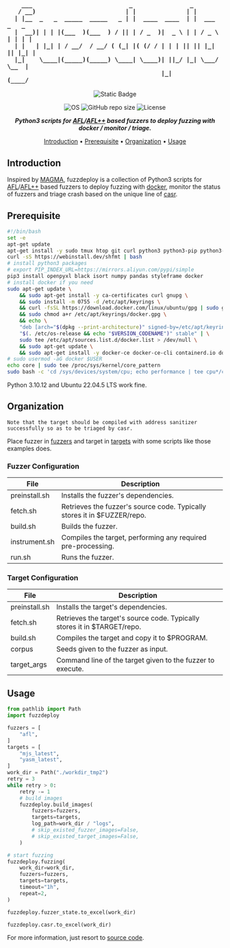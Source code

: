 <h3>

```
    ___                           _                _
   / __)                         | |              | |
  | |__  _   _  _____  _____   _ | |  ____  ____  | |  ___   _   _
  |  __)| | | |(___  )(___  ) / || | / _  )|  _ \ | | / _ \ | | | |
  | |   | |_| | / __/  / __/ ( (_| |( (/ / | | | || || |_| || |_| |
  |_|    \____|(_____)(_____) \____| \____)| ||_/ |_| \___/  \__  |
                                           |_|              (____/
```
</h3>
<div align="center">

![Static Badge](https://img.shields.io/badge/AFL%2FAFL%2B%2B-%2300A98F?style=for-the-badge&logo=vowpalwabbit&logoColor=%23FF9A00&label=fuzzers%20based)

![OS](https://img.shields.io/badge/OS-Linux-%23FCC624?style=for-the-badge&logo=linux)
![GitHub repo size](https://img.shields.io/github/repo-size/Eterniter/fuzzdeploy?style=for-the-badge&logo=republicofgamers)
![License](https://img.shields.io/github/license/Eterniter/fuzzdeploy?style=for-the-badge&logo=scpfoundation)

___Python3 scripts for [AFL](https://lcamtuf.coredump.cx/afl/)/[AFL++](https://github.com/AFLplusplus/AFLplusplus) based fuzzers to deploy fuzzing with docker / monitor / triage.___
</div>
<p align="center">
  <a href="#introduction">Introduction</a> •
  <a href="#prerequisite">Prerequisite</a> •
  <a href="#organization">Organization</a> •
  <a href="#usage">Usage</a>
</p>

## Introduction
Inspired by [MAGMA](https://hexhive.epfl.ch/magma/), fuzzdeploy is a collection of Python3 scripts for [AFL](https://lcamtuf.coredump.cx/afl/)/[AFL++](https://github.com/AFLplusplus/AFLplusplus) based fuzzers to deploy fuzzing with [docker](https://www.docker.com), monitor the status of fuzzers and triage crash based on the unique line of [casr](https://github.com/ispras/casr).

## Prerequisite
```bash
#!/bin/bash
set -e
apt-get update
apt-get install -y sudo tmux htop git curl python3 python3-pip python3-venv rsync
curl -sS https://webinstall.dev/shfmt | bash
# install python3 packages
# export PIP_INDEX_URL=https://mirrors.aliyun.com/pypi/simple
pip3 install openpyxl black isort numpy pandas styleframe docker
# install docker if you need
sudo apt-get update \
    && sudo apt-get install -y ca-certificates curl gnupg \
    && sudo install -m 0755 -d /etc/apt/keyrings \
    && curl -fsSL https://download.docker.com/linux/ubuntu/gpg | sudo gpg --dearmor -o /etc/apt/keyrings/docker.gpg \
    && sudo chmod a+r /etc/apt/keyrings/docker.gpg \
    && echo \
    "deb [arch="$(dpkg --print-architecture)" signed-by=/etc/apt/keyrings/docker.gpg] https://download.docker.com/linux/ubuntu \
    "$(. /etc/os-release && echo "$VERSION_CODENAME")" stable" | \
    sudo tee /etc/apt/sources.list.d/docker.list > /dev/null \
    && sudo apt-get update \
    && sudo apt-get install -y docker-ce docker-ce-cli containerd.io docker-buildx-plugin docker-compose-plugin
# sudo usermod -aG docker $USER
echo core | sudo tee /proc/sys/kernel/core_pattern
sudo bash -c 'cd /sys/devices/system/cpu; echo performance | tee cpu*/cpufreq/scaling_governor'
```
Python 3.10.12 and Ubuntu 22.04.5 LTS work fine.

## Organization
`Note that the target should be compiled with address sanitizer successfully so as to be triaged by casr.`

Place fuzzer in [fuzzers](/fuzzers) and target in [targets](/targets) with some scripts like those examples does.

### Fuzzer Configuration
| File | Description |
| --- | --- |
| preinstall.sh | Installs the fuzzer's dependencies. |
| fetch.sh | Retrieves the fuzzer's source code. Typically stores it in $FUZZER/repo. |
| build.sh | Builds the fuzzer. |
| instrument.sh | Compiles the target, performing any required pre-processing. |
| run.sh | Runs the fuzzer. |

### Target Configuration
| File | Description |
| --- | --- |
| preinstall.sh | Installs the target's dependencies. |
| fetch.sh | Retrieves the target's source code. Typically stores it in $TARGET/repo. |
| build.sh | Compiles the target and copy it to $PROGRAM. |
| corpus | Seeds given to the fuzzer as input. |
| target_args | Command line of the target given to the fuzzer to execute. |

## Usage
```python
from pathlib import Path
import fuzzdeploy

fuzzers = [
    "afl",
]
targets = [
    "mjs_latest",
    "yasm_latest",
]
work_dir = Path("./workdir_tmp2")
retry = 3
while retry > 0:
    retry -= 1
    # build images
    fuzzdeploy.build_images(
        fuzzers=fuzzers,
        targets=targets,
        log_path=work_dir / "logs",
        # skip_existed_fuzzer_images=False,
        # skip_existed_target_images=False,
    )

# start fuzzing
fuzzdeploy.fuzzing(
    work_dir=work_dir,
    fuzzers=fuzzers,
    targets=targets,
    timeout="1h",
    repeat=2,
)

fuzzdeploy.fuzzer_state.to_excel(work_dir)

fuzzdeploy.casr.to_excel(work_dir)
```

For more information, just resort to [source code](https://github.com/vorfreuder/fuzzdeploy).

